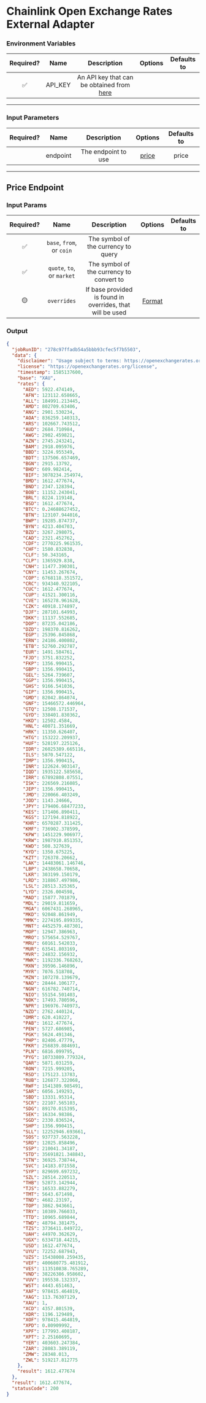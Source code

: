 # Chainlink Open Exchange Rates External Adapter

### Environment Variables

| Required? |  Name   |                                    Description                                     | Options | Defaults to |
| :-------: | :-----: | :--------------------------------------------------------------------------------: | :-----: | :---------: |
|    ✅     | API_KEY | An API key that can be obtained from [here](hhttps://openexchangerates.org/signup) |         |             |

---

### Input Parameters

| Required? |   Name   |     Description     |         Options          | Defaults to |
| :-------: | :------: | :-----------------: | :----------------------: | :---------: |
|           | endpoint | The endpoint to use | [price](#Price-Endpoint) |    price    |

---

## Price Endpoint

### Input Params

| Required? |            Name            |               Description                | Options | Defaults to |
| :-------: | :------------------------: | :--------------------------------------: | :-----: | :---------: |
|    ✅     | `base`, `from`, or `coin`  |   The symbol of the currency to query    |         |             |
|    ✅     | `quote`, `to`, or `market` | The symbol of the currency to convert to |         |             |
|    🟡     |   `overrides`   | If base provided is found in overrides, that will be used  | [Format](../presetSymbols.json)|             |
### Output

```json
{
  "jobRunID": "278c97ffadb54a5bbb93cfec5f7b5503",
  "data": {
    "disclaimer": "Usage subject to terms: https://openexchangerates.org/terms",
    "license": "https://openexchangerates.org/license",
    "timestamp": 1585137600,
    "base": "XAU",
    "rates": {
      "AED": 5922.474149,
      "AFN": 123112.658665,
      "ALL": 184991.213445,
      "AMD": 802709.63406,
      "ANG": 2901.530234,
      "AOA": 836259.140313,
      "ARS": 102667.743512,
      "AUD": 2684.710984,
      "AWG": 2902.459821,
      "AZN": 2745.243241,
      "BAM": 2918.095976,
      "BBD": 3224.955349,
      "BDT": 137506.657469,
      "BGN": 2915.13792,
      "BHD": 609.982414,
      "BIF": 3078234.254974,
      "BMD": 1612.477674,
      "BND": 2347.128394,
      "BOB": 11152.243041,
      "BRL": 8224.119148,
      "BSD": 1612.477674,
      "BTC": 0.24688627452,
      "BTN": 123107.944016,
      "BWP": 19285.874737,
      "BYN": 4213.404703,
      "BZD": 3267.298075,
      "CAD": 2321.452762,
      "CDF": 2770225.961535,
      "CHF": 1580.832838,
      "CLF": 50.343165,
      "CLP": 1365929.838,
      "CNH": 11477.390301,
      "CNY": 11453.267674,
      "COP": 6768118.351572,
      "CRC": 934340.922105,
      "CUC": 1612.477674,
      "CUP": 41521.300116,
      "CVE": 165278.961628,
      "CZK": 40918.174897,
      "DJF": 287101.64993,
      "DKK": 11137.552685,
      "DOP": 87235.042186,
      "DZD": 198370.816262,
      "EGP": 25396.845868,
      "ERN": 24186.400802,
      "ETB": 52760.292787,
      "EUR": 1491.584761,
      "FJD": 3751.832252,
      "FKP": 1356.990415,
      "GBP": 1356.990415,
      "GEL": 5264.739607,
      "GGP": 1356.990415,
      "GHS": 9166.541036,
      "GIP": 1356.990415,
      "GMD": 82042.864074,
      "GNF": 15466572.446964,
      "GTQ": 12508.171537,
      "GYD": 338401.830362,
      "HKD": 12502.4584,
      "HNL": 40071.351669,
      "HRK": 11350.626407,
      "HTG": 153222.209937,
      "HUF": 528197.225126,
      "IDR": 26025389.665116,
      "ILS": 5870.547122,
      "IMP": 1356.990415,
      "INR": 122624.903147,
      "IQD": 1935122.585658,
      "IRR": 67892808.07551,
      "ISK": 226569.216085,
      "JEP": 1356.990415,
      "JMD": 220066.403249,
      "JOD": 1143.24666,
      "JPY": 179406.68477233,
      "KES": 171406.890411,
      "KGS": 127194.818922,
      "KHR": 6570287.311425,
      "KMF": 736902.378599,
      "KPW": 1451229.906977,
      "KRW": 1987910.851353,
      "KWD": 508.327639,
      "KYD": 1350.675225,
      "KZT": 726378.20662,
      "LAK": 14483061.146746,
      "LBP": 2438658.70658,
      "LKR": 303199.150179,
      "LRD": 318867.497986,
      "LSL": 28513.325365,
      "LYD": 2326.004598,
      "MAD": 15877.701879,
      "MDL": 29019.811659,
      "MGA": 6067431.268965,
      "MKD": 92048.861949,
      "MMK": 2274195.899335,
      "MNT": 4452579.487301,
      "MOP": 12947.386963,
      "MRO": 575654.529767,
      "MRU": 60161.542033,
      "MUR": 63541.803169,
      "MVR": 24832.156932,
      "MWK": 1192336.768263,
      "MXN": 39596.146896,
      "MYR": 7076.518708,
      "MZN": 107278.139679,
      "NAD": 28444.106177,
      "NGN": 616782.740714,
      "NIO": 55154.501403,
      "NOK": 17493.780596,
      "NPR": 196976.740973,
      "NZD": 2762.440124,
      "OMR": 620.410227,
      "PAB": 1612.477674,
      "PEN": 5727.686985,
      "PGK": 5624.491346,
      "PHP": 82406.47779,
      "PKR": 256839.884691,
      "PLN": 6816.099795,
      "PYG": 10733809.779324,
      "QAR": 5871.031259,
      "RON": 7215.999205,
      "RSD": 175123.13783,
      "RUB": 126877.322068,
      "RWF": 1541389.985491,
      "SAR": 6056.149293,
      "SBD": 13331.95314,
      "SCR": 22107.565103,
      "SDG": 89170.015395,
      "SEK": 16334.98386,
      "SGD": 2330.836524,
      "SHP": 1356.990415,
      "SLL": 12252946.693661,
      "SOS": 937737.563228,
      "SRD": 12025.858496,
      "SSP": 210041.34187,
      "STD": 35691821.348843,
      "STN": 36925.738744,
      "SVC": 14183.071558,
      "SYP": 829699.697232,
      "SZL": 28514.220513,
      "THB": 52873.142944,
      "TJS": 16533.882279,
      "TMT": 5643.671498,
      "TND": 4682.23197,
      "TOP": 3862.943661,
      "TRY": 10389.766033,
      "TTD": 10965.689844,
      "TWD": 48794.381475,
      "TZS": 3736411.049722,
      "UAH": 44970.362629,
      "UGX": 6334718.44215,
      "USD": 1612.477674,
      "UYU": 72252.687943,
      "UZS": 15438008.259435,
      "VEF": 400680775.481912,
      "VES": 113510838.765289,
      "VND": 38226386.958602,
      "VUV": 195538.132337,
      "WST": 4443.651463,
      "XAF": 978415.464819,
      "XAG": 113.76307129,
      "XAU": 1,
      "XCD": 4357.801539,
      "XDR": 1196.129489,
      "XOF": 978415.464819,
      "XPD": 0.80909992,
      "XPF": 177993.408187,
      "XPT": 2.25160695,
      "YER": 403603.247384,
      "ZAR": 28083.389119,
      "ZMW": 28348.013,
      "ZWL": 519217.812775
    },
    "result": 1612.477674
  },
  "result": 1612.477674,
  "statusCode": 200
}
```
